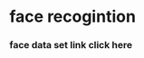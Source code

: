 
<h1>face recogintion</h1>
<h3>face data set link <ahref"https://www.face-rec.org/databases">click here </a>  </h3>
